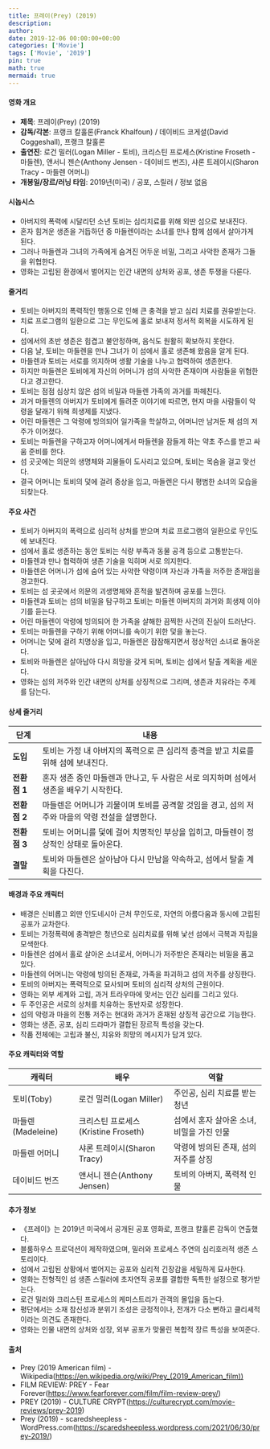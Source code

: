 ```yaml
---
title: 프레이(Prey) (2019)
description: 
author: 
date: 2019-12-06 00:00:00+00:00
categories: ['Movie']
tags: ['Movie', '2019']
pin: true
math: true
mermaid: true
---
```

#### 영화 개요

- **제목**: 프레이(Prey) (2019)  
- **감독/각본**: 프랭크 칼훌론(Franck Khalfoun) / 데이비드 코게셜(David Coggeshall), 프랭크 칼훌론  
- **출연진**: 로건 밀러(Logan Miller - 토비), 크리스틴 프로세스(Kristine Froseth - 마들렌), 앤서니 젠슨(Anthony Jensen - 데이비드 번즈), 샤론 트레이시(Sharon Tracy - 마들렌 어머니)  
- **개봉일/장르/러닝 타임**: 2019년(미국) / 공포, 스릴러 / 정보 없음  

#### 시놉시스

- 아버지의 폭력에 시달리던 소년 토비는 심리치료를 위해 외딴 섬으로 보내진다.  
- 혼자 힘겨운 생존을 거듭하던 중 마들렌이라는 소녀를 만나 함께 섬에서 살아가게 된다.  
- 그러나 마들렌과 그녀의 가족에게 숨겨진 어두운 비밀, 그리고 사악한 존재가 그들을 위협한다.  
- 영화는 고립된 환경에서 벌어지는 인간 내면의 상처와 공포, 생존 투쟁을 다룬다.  

#### 줄거리

- 토비는 아버지의 폭력적인 행동으로 인해 큰 충격을 받고 심리 치료를 권유받는다.  
- 치료 프로그램의 일환으로 그는 무인도에 홀로 보내져 정서적 회복을 시도하게 된다.  
- 섬에서의 초반 생존은 힘겹고 불안정하며, 음식도 원활히 확보하지 못한다.  
- 다음 날, 토비는 마들렌을 만나 그녀가 이 섬에서 홀로 생존해 왔음을 알게 된다.  
- 마들렌과 토비는 서로를 의지하며 생활 기술을 나누고 협력하여 생존한다.  
- 하지만 마들렌은 토비에게 자신의 어머니가 섬의 사악한 존재이며 사람들을 위협한다고 경고한다.  
- 토비는 점점 심상치 않은 섬의 비밀과 마들렌 가족의 과거를 파헤친다.  
- 과거 마들렌의 아버지가 토비에게 들려준 이야기에 따르면, 현지 마을 사람들이 악령을 달래기 위해 희생제를 지냈다.  
- 어린 마들렌은 그 악령에 빙의되어 일가족을 학살하고, 어머니만 남겨둔 채 섬의 저주가 이어졌다.  
- 토비는 마들렌을 구하고자 어머니에게서 마들렌을 잠들게 하는 약초 주스를 받고 싸움 준비를 한다.  
- 섬 곳곳에는 의문의 생명체와 괴물들이 도사리고 있으며, 토비는 목숨을 걸고 맞선다.  
- 결국 어머니는 토비의 덫에 걸려 중상을 입고, 마들렌은 다시 평범한 소녀의 모습을 되찾는다.  

#### 주요 사건

- 토비가 아버지의 폭력으로 심리적 상처를 받으며 치료 프로그램의 일환으로 무인도에 보내진다.  
- 섬에서 홀로 생존하는 동안 토비는 식량 부족과 동물 공격 등으로 고통받는다.  
- 마들렌과 만나 협력하여 생존 기술을 익히며 서로 의지한다.  
- 마들렌은 어머니가 섬에 숨어 있는 사악한 악령이며 자신과 가족을 저주한 존재임을 경고한다.  
- 토비는 섬 곳곳에서 의문의 괴생명체와 흔적을 발견하며 공포를 느낀다.  
- 마들렌과 토비는 섬의 비밀을 탐구하고 토비는 마들렌 아버지의 과거와 희생제 이야기를 듣는다.  
- 어린 마들렌이 악령에 빙의되어 한 가족을 살해한 끔찍한 사건의 진실이 드러난다.  
- 토비는 마들렌을 구하기 위해 어머니를 속이기 위한 덫을 놓는다.  
- 어머니는 덫에 걸려 치명상을 입고, 마들렌은 잠잠해지면서 정상적인 소녀로 돌아온다.  
- 토비와 마들렌은 살아남아 다시 희망을 갖게 되며, 토비는 섬에서 탈출 계획을 세운다.  
- 영화는 섬의 저주와 인간 내면의 상처를 상징적으로 그리며, 생존과 치유라는 주제를 담는다.  

#### 상세 줄거리

| **단계**  | **내용**                                                                                                                 |
|-----------|--------------------------------------------------------------------------------------------------------------------------|
| **도입** | 토비는 가정 내 아버지의 폭력으로 큰 심리적 충격을 받고 치료를 위해 섬에 보내진다.                                           |
| **전환점 1** | 혼자 생존 중인 마들렌과 만나고, 두 사람은 서로 의지하며 섬에서 생존을 배우기 시작한다.                                      |
| **전환점 2** | 마들렌은 어머니가 괴물이며 토비를 공격할 것임을 경고, 섬의 저주와 마을의 악령 전설을 설명한다.                                |
| **전환점 3** | 토비는 어머니를 덫에 걸어 치명적인 부상을 입히고, 마들렌이 정상적인 상태로 돌아온다.                                           |
| **결말**  | 토비와 마들렌은 살아남아 다시 만남을 약속하고, 섬에서 탈출 계획을 다진다.                                                  |

#### 배경과 주요 캐릭터

- 배경은 신비롭고 외딴 인도네시아 근처 무인도로, 자연의 아름다움과 동시에 고립된 공포가 교차한다.  
- 토비는 가정폭력에 충격받은 청년으로 심리치료를 위해 낯선 섬에서 극복과 자립을 모색한다.  
- 마들렌은 섬에서 홀로 살아온 소녀로서, 어머니가 저주받은 존재라는 비밀을 품고 있다.  
- 마들렌의 어머니는 악령에 빙의된 존재로, 가족을 파괴하고 섬의 저주를 상징한다.  
- 토비의 아버지는 폭력적으로 묘사되며 토비의 심리적 상처의 근원이다.  
- 영화는 외부 세계와 고립, 과거 트라우마에 맞서는 인간 심리를 그리고 있다.  
- 두 주인공은 서로의 상처를 치유하는 동반자로 성장한다.  
- 섬의 악령과 마을의 전통 저주는 현대와 과거가 혼재된 상징적 공간으로 기능한다.  
- 영화는 생존, 공포, 심리 드라마가 결합된 장르적 특성을 갖는다.  
- 작품 전체에는 고립과 불신, 치유와 희망의 메시지가 담겨 있다.  

#### 주요 캐릭터와 역할

| **캐릭터**       | **배우**           | **역할**                                  |
|------------------|--------------------|------------------------------------------|
| 토비(Toby)       | 로건 밀러(Logan Miller)      | 주인공, 심리 치료를 받는 청년                     |
| 마들렌(Madeleine)| 크리스틴 프로세스(Kristine Froseth) | 섬에서 혼자 살아온 소녀, 비밀을 가진 인물           |
| 마들렌 어머니    | 샤론 트레이시(Sharon Tracy)     | 악령에 빙의된 존재, 섬의 저주를 상징                |
| 데이비드 번즈    | 앤서니 젠슨(Anthony Jensen)      | 토비의 아버지, 폭력적 인물                          |

#### 추가 정보

- 《프레이》는 2019년 미국에서 공개된 공포 영화로, 프랭크 칼훌론 감독이 연출했다.  
- 블룸하우스 프로덕션이 제작하였으며, 밀러와 프로세스 주연의 심리호러적 생존 스토리이다.  
- 섬에서 고립된 상황에서 벌어지는 공포와 심리적 긴장감을 세밀하게 묘사한다.  
- 영화는 전형적인 섬 생존 스릴러에 초자연적 공포를 결합한 독특한 설정으로 평가받는다.  
- 로건 밀러와 크리스틴 프로세스의 케미스트리가 관객의 몰입을 돕는다.  
- 평단에서는 소재 참신성과 분위기 조성은 긍정적이나, 전개가 다소 뻔하고 클리셰적이라는 의견도 존재한다.  
- 영화는 인물 내면의 상처와 성장, 외부 공포가 맞물린 복합적 장르 특성을 보여준다.  

#### 출처

- Prey (2019 American film) - Wikipedia(https://en.wikipedia.org/wiki/Prey_(2019_American_film))  
- FILM REVIEW: PREY - Fear Forever(https://www.fearforever.com/film/film-review-prey/)  
- PREY (2019) - CULTURE CRYPT(https://culturecrypt.com/movie-reviews/prey-2019)  
- Prey (2019) - scaredsheepless - WordPress.com(https://scaredsheepless.wordpress.com/2021/06/30/prey-2019/)
